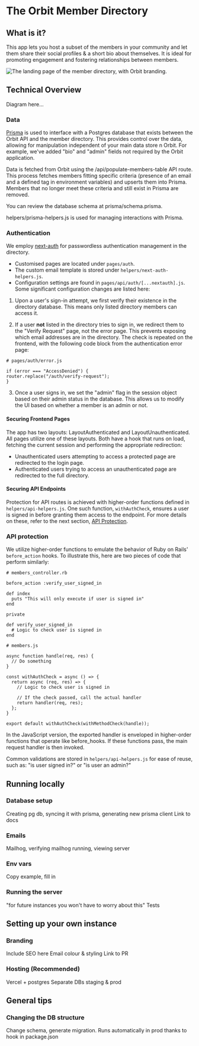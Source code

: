 # The Orbit Member Directory

## What is it?

This app lets you host a subset of the members in your community and let them share their social profiles & a short bio about themselves. It is ideal for promoting engagement and fostering relationships between members.

![The landing page of the member directory, with Orbit branding.](https://github.com/orbit-love/member-directory/assets/45462299/a1bad632-4437-4aaf-9459-e310e17c04c2)

## Technical Overview

Diagram here...

### Data

[Prisma](https://www.prisma.io/) is used to interface with a Postgres database that exists between the Orbit API and the member directory. This provides control over the data, allowing for manipulation independent of your main data store n Orbit. For example, we've added "bio" and "admin" fields not required by the Orbit application.

Data is fetched from Orbit using the /api/populate-members-table API route. This process fetches members fitting specific criteria (presence of an email and a defined tag in environment variables) and upserts them into Prisma. Members that no longer meet these criteria and still exist in Prisma are removed.

You can review the database schema at prisma/schema.prisma.

helpers/prisma-helpers.js is used for managing interactions with Prisma.

### Authentication

We employ [next-auth](https://next-auth.js.org/) for passwordless authentication management in the directory.

- Customised pages are located under `pages/auth`.
- The custom email template is stored under `helpers/next-auth-helpers.js`.
- Configuration settings are found in `pages/api/auth/[...nextauth].js`. Some significant configuration changes are listed here:

1. Upon a user's sign-in attempt, we first verify their existence in the directory database. This means only listed directory members can access it.

2. If a user **not** listed in the directory tries to sign in, we redirect them to the "Verify Request" page, not the error page. This prevents exposing which email addresses are in the directory. The check is repeated on the frontend, with the following code block from the authentication error page:

```
# pages/auth/error.js

if (error === "AccessDenied") {
router.replace("/auth/verify-request");
}
```

3. Once a user signs in, we set the "admin" flag in the session object based on their admin status in the database. This allows us to modify the UI based on whether a member is an admin or not.

#### Securing Frontend Pages

The app has two layouts: LayoutAuthenticated and LayoutUnauthenticated. All pages utilize one of these layouts. Both have a hook that runs on load, fetching the current session and performing the appropriate redirection:

- Unauthenticated users attempting to access a protected page are redirected to the login page.
- Authenticated users trying to access an unauthenticated page are redirected to the full directory.

#### Securing API Endpoints

Protection for API routes is achieved with higher-order functions defined in `helpers/api-helpers.js`. One such function, `withAuthCheck`, ensures a user is signed in before granting them access to the endpoint. For more details on these, refer to the next section, [API Protection](#api-protection).

### API protection

We utilize higher-order functions to emulate the behavior of Ruby on Rails' `before_action` hooks. To illustrate this, here are two pieces of code that perform similarly:

```
# members_controller.rb

before_action :verify_user_signed_in

def index
  puts "This will only execute if user is signed in"
end

private

def verify_user_signed_in
  # Logic to check user is signed in
end
```

```
# members.js

async function handle(req, res) {
  // Do something
}

const withAuthCheck = async () => {
  return async (req, res) => {
    // Logic to check user is signed in

    // If the check passed, call the actual handler
    return handler(req, res);
  };
}

export default withAuthCheck(withMethodCheck(handle));
```

In the JavaScript version, the exported handler is enveloped in higher-order functions that operate like before_hooks. If these functions pass, the main request handler is then invoked.

Common validations are stored in `helpers/api-helpers.js` for ease of reuse, such as: "is user signed in?" or "is user an admin?"

## Running locally

### Database setup

Creating pg db, syncing it with prisma, generating new prisma client
Link to docs

### Emails

Mailhog, verifying mailhog running, viewing server

### Env vars

Copy example, fill in

### Running the server

"for future instances you won't have to worry about this"
Tests

## Setting up your own instance

### Branding

Include SEO here
Email colour & styling
Link to PR

### Hosting (Recommended)

Vercel + postgres
Separate DBs staging & prod

## General tips

### Changing the DB structure

Change schema, generate migration. Runs automatically in prod thanks to hook in package.json
